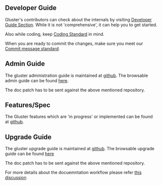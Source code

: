 ## Developer Guide

Gluster's contributors can check about the internals by visiting [Developer Guide Section](developer-guide). While it is not 'comprehensive', it can help you to get started.

Also while coding, keep [Coding Standard](developer-guide/coding-standard.md) in mind.

When you are ready to commit the changes, make sure you meet our [Commit message standard](developer-guide/commit-guidelines.md).

## Admin Guide ##

The gluster administration guide is maintained at [github](https://github.com/gluster/glusterdocs). The browsable admin guide can be found [here](http://docs.gluster.org/en/latest/Administrator%20Guide/).

The doc patch has to be sent against the above mentioned repository.

## Features/Spec ##

The Gluster features which are 'in progress' or implemented can be found at [github](https://github.com/gluster/glusterfs-specs).

## Upgrade Guide ##

The gluster upgrade guide is maintained at [github](https://github.com/gluster/glusterdocs). The browsable upgrade guide can be found [here](http://docs.gluster.org/en/latest/Upgrade-Guide/README/)

The doc patch has to be sent against the above mentioned repository.


For more details about the docuemntation workflow please refer [this discussion](https://www.mail-archive.com/gluster-users@gluster.org/msg21168.html)
